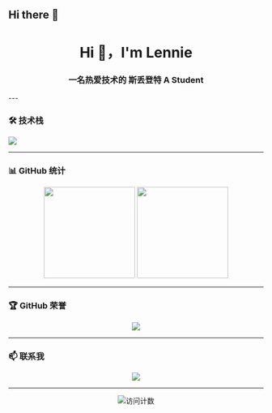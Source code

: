 ## Hi there 👋
<!-- Lennie Yang -->
<h1 align="center">Hi 👋，I'm Lennie</h1>
<h3 align="center">一名热爱技术的 斯丢登特 A Student</h3>
---

### 🛠️ 技术栈

<p align="left">
  <img src="https://skillicons.dev/icons?i=nodejs,python,flask,django,fastapi,go,java,spring,mysql,postgres,mongodb,docker,kubernetes,git,github,linux,vscode" />
</p>

---

### 📊 GitHub 统计

<p align="center">
  <img height="180em" src="https://github-readme-stats.vercel.app/api?username=leninist1&show_icons=true&theme=radical&count_private=true&include_all_commits=true" />
  <img height="180em" src="https://github-readme-stats.vercel.app/api/top-langs/?username=leninist1&layout=compact&theme=radical" />
</p>

---

### 🏆 GitHub 荣誉

<p align="center">
  <img src="https://github-profile-trophy.vercel.app/?username=leninist1&theme=radical&row=1&column=7" />
</p>

---

### 📫 联系我

<p align="center">
  <a href="mailto:17613133783@163.com">
    <img src="https://img.shields.io/badge/Email-D14836?style=for-the-badge&logo=gmail&logoColor=white" />
  </a>
</p>

---
<p align="center">
  <img src="https://komarev.com/ghpvc/?username=leninist1&color=blueviolet&style=flat-square" alt="访问计数" />
</p>
